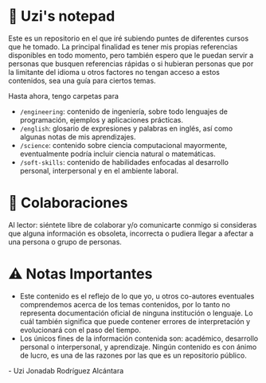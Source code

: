 # 📝 Uzi's notepad
Este es un repositorio en el que iré subiendo puntes de diferentes cursos que he tomado. La principal finalidad es tener mis propias referencias disponibles en todo momento, pero también espero que le puedan servir a personas que busquen referencias rápidas o si hubieran personas que por la limitante del idioma u otros factores no tengan acceso a estos contenidos, sea una guía para ciertos temas.

Hasta ahora, tengo carpetas para
* `/engineering`: contenido de ingeniería, sobre todo lenguajes de programación, ejemplos y aplicaciones prácticas.
* `/english`: glosario de expresiones y palabras en inglés, así como algunas notas de mis aprendizajes.
* `/science`: contenido sobre ciencia computacional mayormente, eventualmente podría incluir ciencia natural o matemáticas.
* `/soft-skills`: contenido de habilidades enfocadas al desarrollo personal, interpersonal y en el ambiente laboral.

# 🤝 Colaboraciones
Al lector: siéntete libre de colaborar y/o comunicarte conmigo si consideras que alguna información es obsoleta, incorrecta
o pudiera llegar a afectar a una persona o grupo de personas.

# ⚠️ Notas Importantes
* Este contenido es el reflejo de lo que yo, u otros co-autores eventuales comprendemos acerca de los
temas contenidos, por lo tanto no representa documentación oficial de ninguna institución o lenguaje. Lo cuál también significa
que puede contener errores de interpretación y evolucionará con el paso del tiempo.
* Los únicos fines de la información contenida son: académico, desarrollo personal o interpersonal, y aprendizaje. Ningún
contenido es con ánimo de lucro, es una de las razones por las que es un repositorio público.

\- Uzi Jonadab Rodríguez Alcántara
